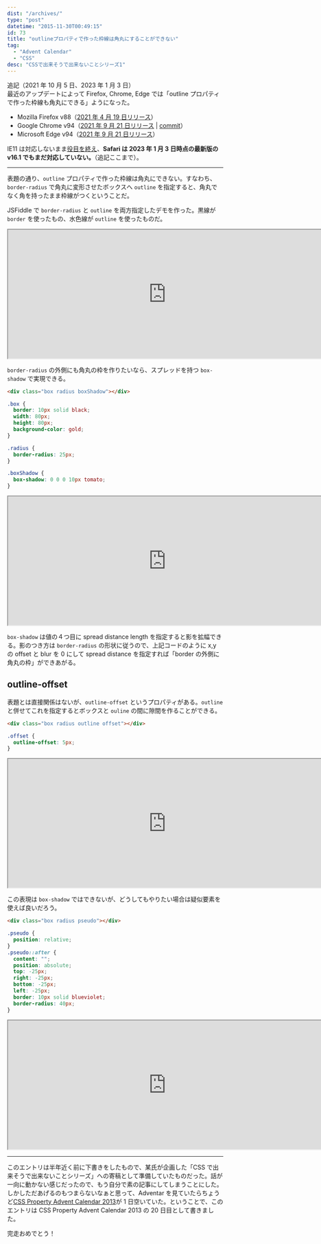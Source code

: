 ```yaml
---
dist: "/archives/"
type: "post"
datetime: "2015-11-30T00:49:15"
id: 73
title: "outlineプロパティで作った枠線は角丸にすることができない"
tag:
  - "Advent Calendar"
  - "CSS"
desc: "CSSで出来そうで出来ないことシリーズ1"
---
```


追記（2021 年 10 月 5 日、2023 年 1 月 3 日）<br>
最近のアップデートによって Firefox, Chrome, Edge では「outline プロパティで作った枠線も角丸にできる」ようになった。

- Mozilla Firefox v88（[2021 年 4 月 19 日リリース](https://developer.mozilla.org/en-US/docs/Mozilla/Firefox/Releases/88#css)）
- Google Chrome v94（[2021 年 9 月 21 日リリース](https://chromereleases.googleblog.com/2021/09/stable-channel-update-for-desktop_21.html) | [commit](https://chromium.googlesource.com/chromium/src/+/a37e4a5a7f24b9a0b9e8263ece2dbba9b11d9976)）
- Microsoft Edge v94（[2021 年 9 月 21 日リリース](https://docs.microsoft.com/ja-jp/deployedge/microsoft-edge-relnote-stable-channel#version-94099231-september-24)）

IE11 は対応しないまま[役目を終え](https://blogs.windows.com/japan/2022/06/15/internet-explorer-11-is-no-longer-supported/)、**Safari は 2023 年 1 月 3 日時点の最新版の v16.1 でもまだ対応していない。**（追記ここまで）。

---

表題の通り、`outline` プロパティで作った枠線は角丸にできない。すなわち、`border-radius` で角丸に変形させたボックスへ `outline` を指定すると、角丸でなく角を持ったまま枠線がつくということだ。

JSFiddle で `border-radius` と `outline` を両方指定したデモを作った。黒線が `border` を使ったもの、水色線が `outline` を使ったものだ。

<iframe width="736" height="300" src="https://jsfiddle.net/otiext/f1ten76j/embedded/result,css,html/" allowfullscreen></iframe>

`border-radius` の外側にも角丸の枠を作りたいなら、スプレッドを持つ `box-shadow` で実現できる。

```html
<div class="box radius boxShadow"></div>
```

```css
.box {
  border: 10px solid black;
  width: 80px;
  height: 80px;
  background-color: gold;
}

.radius {
  border-radius: 25px;
}

.boxShadow {
  box-shadow: 0 0 0 10px tomato;
}
```

<iframe width="736" height="300" src="https://jsfiddle.net/otiext/f1ten76j/1/embedded/result,css,html/" allowfullscreen></iframe>

`box-shadow` は値の４つ目に spread distance length を指定すると影を拡幅できる。影のつき方は `border-radius` の形状に従うので、上記コードのように x,y の offset と blur を 0 にして spread distance を指定すれば「border の外側に角丸の枠」ができあがる。

## outline-offset

表題とは直接関係はないが、`outline-offset` というプロパティがある。`outline` と併せてこれを指定するとボックスと `ouline` の間に隙間を作ることができる。

```html
<div class="box radius outline offset"></div>
```

```css
.offset {
  outline-offset: 5px;
}
```

<iframe width="736" height="300" src="https://jsfiddle.net/otiext/f1ten76j/2/embedded/result,css,html/" allowfullscreen></iframe>

この表現は `box-shadow` ではできないが、どうしてもやりたい場合は疑似要素を使えば良いだろう。

```html
<div class="box radius pseudo"></div>
```

```css
.pseudo {
  position: relative;
}
.pseudo::after {
  content: "";
  position: absolute;
  top: -25px;
  right: -25px;
  bottom: -25px;
  left: -25px;
  border: 10px solid blueviolet;
  border-radius: 40px;
}
```

<iframe width="736" height="300" src="https://jsfiddle.net/otiext/f1ten76j/4/embedded/result,css,html/" allowfullscreen></iframe>

---

このエントリは半年近く前に下書きをしたもので、某氏が企画した「CSS で出来そうで出来ないことシリーズ」への寄稿として準備していたものだった。話が一向に動かない感じだったので、もう自分で素の記事にしてしまうことにした。しかしただあげるのもつまらないなぁと思って、Adventar を見ていたらちょうど[CSS Property Advent Calendar 2013](http://www.adventar.org/calendars/57)が 1 日空いていた。ということで、このエントリは CSS Property Advent Calendar 2013 の 20 日目として書きました。

完走おめでとう！
